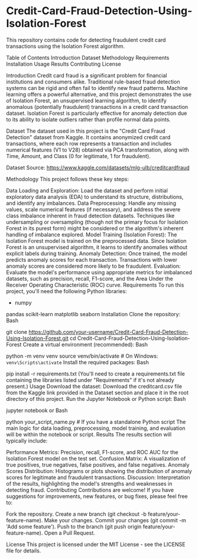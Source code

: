 # Credit-Card-Fraud-Detection-Using-Isolation-Forest

This repository contains code for detecting fraudulent credit card transactions using the Isolation Forest algorithm.

Table of Contents
Introduction
Dataset
Methodology
Requirements
Installation
Usage
Results
Contributing
License


Introduction
Credit card fraud is a significant problem for financial institutions and consumers alike. Traditional rule-based fraud detection systems can be rigid and often fail to identify new fraud patterns. Machine learning offers a powerful alternative, and this project demonstrates the use of Isolation Forest, an unsupervised learning algorithm, to identify anomalous (potentially fraudulent) transactions in a credit card transaction dataset. Isolation Forest is particularly effective for anomaly detection due to its ability to isolate outliers rather than profile normal data points.

Dataset
The dataset used in this project is the "Credit Card Fraud Detection" dataset from Kaggle. It contains anonymized credit card transactions, where each row represents a transaction and includes numerical features (V1 to V28) obtained via PCA transformation, along with Time, Amount, and Class (0 for legitimate, 1 for fraudulent).

Dataset Source: https://www.kaggle.com/datasets/mlg-ulb/creditcardfraud

Methodology
This project follows these key steps:

Data Loading and Exploration: Load the dataset and perform initial exploratory data analysis (EDA) to understand its structure, distributions, and identify any imbalances.
Data Preprocessing: Handle any missing values, scale numerical features (if necessary), and address the severe class imbalance inherent in fraud detection datasets. Techniques like undersampling or oversampling (though not the primary focus for Isolation Forest in its purest form) might be considered or the algorithm's inherent handling of imbalance explored.
Model Training (Isolation Forest): The Isolation Forest model is trained on the preprocessed data. Since Isolation Forest is an unsupervised algorithm, it learns to identify anomalies without explicit labels during training.
Anomaly Detection: Once trained, the model predicts anomaly scores for each transaction. Transactions with lower anomaly scores are considered more likely to be fraudulent.
Evaluation: Evaluate the model's performance using appropriate metrics for imbalanced datasets, such as precision, recall, F1-score, and the Area Under the Receiver Operating Characteristic (ROC) curve.
Requirements
To run this project, you'll need the following Python libraries:

* numpy

pandas
scikit-learn
matplotlib
seaborn
Installation
Clone the repository:
Bash

git clone https://github.com/your-username/Credit-Card-Fraud-Detection-Using-Isolation-Forest.git
cd Credit-Card-Fraud-Detection-Using-Isolation-Forest
Create a virtual environment (recommended):
Bash

python -m venv venv
source venv/bin/activate  # On Windows: `venv\Scripts\activate`
Install the required packages:
Bash

pip install -r requirements.txt
(You'll need to create a requirements.txt file containing the libraries listed under "Requirements" if it's not already present.)
Usage
Download the dataset: Download the creditcard.csv file from the Kaggle link provided in the Dataset section and place it in the root directory of this project.
Run the Jupyter Notebook or Python script:
Bash

jupyter notebook
or
Bash

python your_script_name.py # If you have a standalone Python script
The main logic for data loading, preprocessing, model training, and evaluation will be within the notebook or script.
Results
The results section will typically include:

Performance Metrics: Precision, recall, F1-score, and ROC AUC for the Isolation Forest model on the test set.
Confusion Matrix: A visualization of true positives, true negatives, false positives, and false negatives.
Anomaly Scores Distribution: Histograms or plots showing the distribution of anomaly scores for legitimate and fraudulent transactions.
Discussion: Interpretation of the results, highlighting the model's strengths and weaknesses in detecting fraud.
Contributing
Contributions are welcome! If you have suggestions for improvements, new features, or bug fixes, please feel free to:

Fork the repository.
Create a new branch (git checkout -b feature/your-feature-name).
Make your changes.
Commit your changes (git commit -m 'Add some feature').
Push to the branch (git push origin feature/your-feature-name).
Open a Pull Request.

License
This project is licensed under the MIT License - see the LICENSE file for details.
